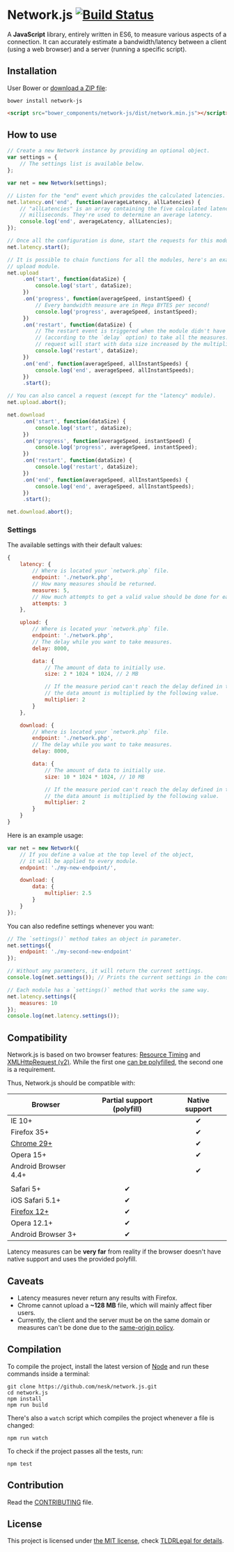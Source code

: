 # Network.js [![Build Status](https://travis-ci.org/nesk/network.js.svg?branch=master)](https://travis-ci.org/nesk/network.js)

A __JavaScript__ library, entirely written in ES6, to measure various aspects of a connection. It can accurately estimate a bandwidth/latency between a client (using a web browser) and a server (running a specific script).

## Installation

User Bower or [download a ZIP file](https://github.com/nesk/network.js/archive/master.zip):

```shell
bower install network-js
```

```html
<script src="bower_components/network-js/dist/network.min.js"></script>
```

## How to use

```js
// Create a new Network instance by providing an optional object.
var settings = {
    // The settings list is available below.
};

var net = new Network(settings);

// Listen for the "end" event which provides the calculated latencies.
net.latency.on('end', function(averageLatency, allLatencies) {
    // "allLatencies" is an array containing the five calculated latencies in
    // milliseconds. They're used to determine an average latency.
    console.log('end', averageLatency, allLatencies);
});

// Once all the configuration is done, start the requests for this module.
net.latency.start();

// It is possible to chain functions for all the modules, here's an example with the
// upload module.
net.upload
     .on('start', function(dataSize) {
         console.log('start', dataSize);
     })
     .on('progress', function(averageSpeed, instantSpeed) {
         // Every bandwidth measure are in Mega BYTES per second!
         console.log('progress', averageSpeed, instantSpeed);
     })
     .on('restart', function(dataSize) {
         // The restart event is triggered when the module didn't have time
         // (according to the `delay` option) to take all the measures. A new
         // request will start with data size increased by the multiplier value.
         console.log('restart', dataSize);
     })
     .on('end', function(averageSpeed, allInstantSpeeds) {
         console.log('end', averageSpeed, allInstantSpeeds);
     })
     .start();

// You can also cancel a request (except for the "latency" module).
net.upload.abort();

net.download
     .on('start', function(dataSize) {
         console.log('start', dataSize);
     })
     .on('progress', function(averageSpeed, instantSpeed) {
         console.log('progress', averageSpeed, instantSpeed);
     })
     .on('restart', function(dataSize) {
         console.log('restart', dataSize);
     })
     .on('end', function(averageSpeed, allInstantSpeeds) {
         console.log('end', averageSpeed, allInstantSpeeds);
     })
     .start();

net.download.abort();
```

### Settings

The available settings with their default values:

```js
{
    latency: {
        // Where is located your `network.php` file.
        endpoint: './network.php',
        // How many measures should be returned.
        measures: 5,
        // How much attempts to get a valid value should be done for each measure.
        attempts: 3
    },

    upload: {
        // Where is located your `network.php` file.
        endpoint: './network.php',
        // The delay while you want to take measures.
        delay: 8000,

        data: {
            // The amount of data to initially use.
            size: 2 * 1024 * 1024, // 2 MB

            // If the measure period can't reach the delay defined in the settings,
            // the data amount is multiplied by the following value.
            multiplier: 2
        }
    },

    download: {
        // Where is located your `network.php` file.
        endpoint: './network.php',
        // The delay while you want to take measures.
        delay: 8000,

        data: {
            // The amount of data to initially use.
            size: 10 * 1024 * 1024, // 10 MB

            // If the measure period can't reach the delay defined in the settings,
            // the data amount is multiplied by the following value.
            multiplier: 2
        }
    }
}
```

Here is an example usage:

```js
var net = new Network({
    // If you define a value at the top level of the object,
    // it will be applied to every module.
    endpoint: './my-new-endpoint/',

    download: {
        data: {
            multiplier: 2.5
        }
    }
});
```

You can also redefine settings whenever you want:

```js
// The `settings()` method takes an object in parameter.
net.settings({
    endpoint: './my-second-new-endpoint'
});

// Without any parameters, it will return the current settings.
console.log(net.settings()); // Prints the current settings in the console.

// Each module has a `settings()` method that works the same way.
net.latency.settings({
    measures: 10
});
console.log(net.latency.settings());
```

## Compatibility

Network.js is based on two browser features: [Resource Timing](http://caniuse.com/#feat=resource-timing) and [XMLHttpRequest (v2)](http://caniuse.com/#feat=xhr2). While the first one [can be polyfilled](client/timing.js), the second one is a requirement.

Thus, Network.js should be compatible with:

| Browser              | Partial support (polyfill) | Native support |
| -------------------- | :-------------------:      | :------------: |
| IE 10+               |                            | ✔              |
| Firefox 35+          |                            | ✔              |
| [Chrome 29+][1]      |                            | ✔              |
| Opera 15+            |                            | ✔              |
| Android Browser 4.4+ |                            | ✔              |
|                      |                            |                |
| Safari 5+            | ✔                          |                |
| iOS Safari 5.1+      | ✔                          |                |
| [Firefox 12+][1]     | ✔                          |                |
| Opera 12.1+          | ✔                          |                |
| Android Browser 3+   | ✔                          |                |

Latency measures can be __very far__ from reality if the browser doesn't have native support and uses the provided polyfill.

## Caveats

* Latency measures never return any results with Firefox.
* Chrome cannot upload a __~128 MB__ file, which will mainly affect fiber users.
* Currently, the client and the server must be on the same domain or measures can't be done due to the [same-origin policy](http://en.wikipedia.org/wiki/Same-origin_policy).

## Compilation

To compile the project, install the latest version of [Node](http://nodejs.org/) and run these commands inside a terminal:

```shell
git clone https://github.com/nesk/network.js.git
cd network.js
npm install
npm run build
```

There's also a `watch` script which compiles the project whenever a file is changed:

```shell
npm run watch
```

To check if the project passes all the tests, run:

```shell
npm test
```

## Contribution

Read the [CONTRIBUTING](CONTRIBUTING.md) file.

## License

This project is licensed under [the MIT license](LICENSE), check [TLDRLegal for details](https://tldrlegal.com/license/mit-license).

[1]: https://github.com/Fyrd/caniuse/blob/9dddd0e5a10a95375e8374f4b81a676e6e01d676/features-json/xhr2.json#L22

